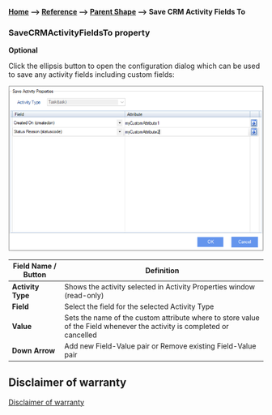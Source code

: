 __[Home](/) --> [Reference](/ref) -->  [Parent Shape](javascript:history.back()) --> Save CRM Activity Fields To__

### SaveCRMActivityFieldsTo property 

**Optional**

Click the ellipsis button to open the configuration dialog which can be used to
save any activity fields including custom fields:

![Activity Properties](../media/SaveActivityProperties.png)

| **Field Name / Button** | **Definition**                                                                 |
|-------------------------|--------------------------------------------------------------------------------|
| **Activity Type**       | Shows the activity selected in Activity Properties window (read-only)                      |
| **Field**               | Select the field for the selected Activity Type                                |
| **Value**               | Sets the name of the custom attribute where to store value of the Field whenever the activity is completed or cancelled|
| **Down Arrow**          | Add new Field-Value pair or Remove existing Field-Value pair                   |


## Disclaimer of warranty

[Disclaimer of warranty](../../guides/common/DisclaimerOfWarranty.md)